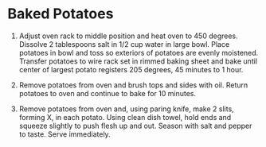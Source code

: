 # Baked Potatoes

1. Adjust oven rack to middle position and heat oven to 450 degrees. Dissolve 2 tablespoons salt in 1/2 cup water in large bowl. Place potatoes in bowl and toss so exteriors of potatoes are evenly moistened. Transfer potatoes to wire rack set in rimmed baking sheet and bake until center of largest potato registers 205 degrees, 45 minutes to 1 hour.

2. Remove potatoes from oven and brush tops and sides with oil. Return potatoes to oven and continue to bake for 10 minutes.

3. Remove potatoes from oven and, using paring knife, make 2 slits, forming X, in each potato. Using clean dish towel, hold ends and squeeze slightly to push flesh up and out. Season with salt and pepper to taste. Serve immediately.
